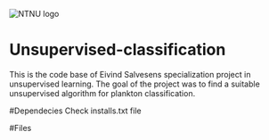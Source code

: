 ![NTNU logo](https://qore.no/res/ntnu-logo-100.png)

# Unsupervised-classification
This is the code base of Eivind Salvesens specialization project in unsupervised learning. The goal of the project was to find a suitable unsupervised algorithm for plankton classification. 

#Dependecies
Check installs.txt file

#Files
